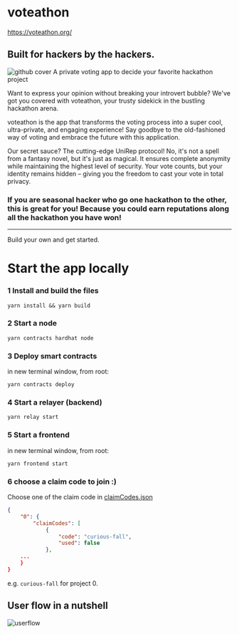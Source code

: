 # voteathon

https://voteathon.org/

## Built for hackers by the hackers.

![github cover](https://github.com/NicoSerranoP/voteathon/assets/16527634/338b93f1-7cd3-44e0-8771-aef726bbcf94)
A private voting app to decide your favorite hackathon project

Want to express your opinion without breaking your introvert bubble? We've got you covered with voteathon, your trusty sidekick in the bustling hackathon arena.

voteathon is the app that transforms the voting process into a super cool, ultra-private, and engaging experience! Say goodbye to the old-fashioned way of voting and embrace the future with this application.

Our secret sauce? The cutting-edge UniRep protocol! No, it's not a spell from a fantasy novel, but it's just as magical. It ensures complete anonymity while maintaining the highest level of security. Your vote counts, but your identity remains hidden – giving you the freedom to cast your vote in total privacy.

### If you are seasonal hacker who go one hackathon to the other, this is great for you! Because you could earn reputations along all the hackathon you have won!

---

Build your own and get started.

# Start the app locally

### 1 Install and build the files

```shell
yarn install && yarn build
```

### 2 Start a node

```shell
yarn contracts hardhat node
```

### 3 Deploy smart contracts

in new terminal window, from root:

```shell
yarn contracts deploy
```

### 4 Start a relayer (backend)

```shell
yarn relay start
```

### 5 Start a frontend

in new terminal window, from root:

```shell
yarn frontend start
```

### 6 choose a claim code to join :)

Choose one of the claim code in [claimCodes.json](./claimCodes.json)

```json
{
    "0": {
        "claimCodes": [
            {
                "code": "curious-fall",
                "used": false
            },
    ...
    }
}
```

e.g. `curious-fall` for project 0.

## User flow in a nutshell

![userflow](https://github.com/NicoSerranoP/voteathon/assets/16527634/69f24f45-455f-4f69-8ed1-c5f5bb87b265)
